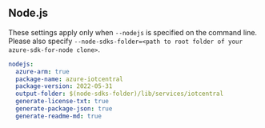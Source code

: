 ## Node.js

These settings apply only when `--nodejs` is specified on the command line.
Please also specify `--node-sdks-folder=<path to root folder of your azure-sdk-for-node clone>`.

``` yaml $(nodejs)
nodejs:
  azure-arm: true
  package-name: azure-iotcentral
  package-version: 2022-05-31
  output-folder: $(node-sdks-folder)/lib/services/iotcentral
  generate-license-txt: true
  generate-package-json: true
  generate-readme-md: true
```